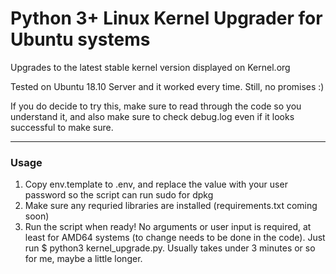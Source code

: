 # Python 3+ Linux Kernel Upgrader for Ubuntu systems

Upgrades to the latest stable kernel version displayed on Kernel.org

Tested on Ubuntu 18.10 Server and it worked every time. Still, no promises :)

If you do decide to try this, make sure to read through the code so you understand it, and also make sure to check debug.log even if it looks successful to make sure.

____

### Usage

1. Copy env.template to .env, and replace the value with your user password so the script can run sudo for dpkg
2. Make sure any requried libraries are installed (requirements.txt coming soon)
3. Run the script when ready! No arguments or user input is required, at least for AMD64 systems (to change needs to be done in the code). Just run $ python3 kernel_upgrade.py. Usually takes under 3 minutes or so for me, maybe a little longer.
